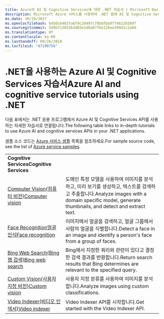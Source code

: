```yaml
---
title: Azure의 AI 및 Cognitive Services에 대한 .NET 자습서 | Microsoft Docs
description: Microsoft Azure 서비스를 사용하여 .NET 앱에 AI 및 Cognitive Services를 추가합니다.
ms.date: 10/19/2017
ms.openlocfilehash: b450c64837a6f9c20497c78bdfbb97746220389f
ms.sourcegitcommit: 5d9b713653b3d03e1d0a67f6e126ee399d1c2a60
ms.translationtype: HT
ms.contentlocale: ko-KR
ms.lasthandoff: 09/26/2018
ms.locfileid: "47190756"
---
```

# <a name="azure-ai-and-cognitive-service-tutorials-using-net"></a><span data-ttu-id="a57e6-103">.NET을 사용하는 Azure AI 및 Cognitive Services 자습서</span><span class="sxs-lookup"><span data-stu-id="a57e6-103">Azure AI and cognitive service tutorials using .NET</span></span>

<span data-ttu-id="a57e6-104">다음 표에서는 .NET 응용 프로그램에서 Azure AI 및 Cognitive Services API를 사용하는 자세한 자습서로 연결됩니다.</span><span class="sxs-lookup"><span data-stu-id="a57e6-104">The following table links to in-depth tutorials to use Azure AI and cognitive services APIs in your .NET applications.</span></span> 

<span data-ttu-id="a57e6-105">샘플 소스 코드는 [Azure 서비스 샘플](https://azure.microsoft.com/resources/samples/?platform=dotnet) 목록을 참조하세요.</span><span class="sxs-lookup"><span data-stu-id="a57e6-105">For sample source code, see the list of [Azure service samples](https://azure.microsoft.com/resources/samples/?platform=dotnet).</span></span>

| | |
|---|---|
| <span data-ttu-id="a57e6-106">**Cognitive Services**</span><span class="sxs-lookup"><span data-stu-id="a57e6-106">**Cognitive Services**</span></span>| |
| <span data-ttu-id="a57e6-107">[Computer Vision(컴퓨터 비전)][1]</span><span class="sxs-lookup"><span data-stu-id="a57e6-107">[Computer vision][1]</span></span> | <span data-ttu-id="a57e6-108">도메인 특정 모델을 사용하여 이미지를 분석하고, 미리 보기를 생성하고, 텍스트를 검색하고 추출합니다.</span><span class="sxs-lookup"><span data-stu-id="a57e6-108">Analyze images with a domain specific model, generate thumbnails, and detect and extract text.</span></span> | 
| <span data-ttu-id="a57e6-109">[Face Recognition얼굴 인식][2]</span><span class="sxs-lookup"><span data-stu-id="a57e6-109">[Face recognition][2]</span></span> | <span data-ttu-id="a57e6-110">이미지에서 얼굴을 검색하고, 얼굴 그룹에서 사람의 얼굴을 식별합니다.</span><span class="sxs-lookup"><span data-stu-id="a57e6-110">Detect a face in an image and identify a person's face from a group of faces.</span></span> | 
| <span data-ttu-id="a57e6-111">[Bing Web Search(Bing 웹 검색)][3]</span><span class="sxs-lookup"><span data-stu-id="a57e6-111">[Bing web search][3]</span></span>| <span data-ttu-id="a57e6-112">Bing에서 지정한 쿼리와 관련이 있다고 결정한 검색 결과를 반환합니다.</span><span class="sxs-lookup"><span data-stu-id="a57e6-112">Return search results that Bing determines are relevant to the specified query.</span></span> |
| <span data-ttu-id="a57e6-113">[Custom Vision(사용자 지정 비전)][4]</span><span class="sxs-lookup"><span data-stu-id="a57e6-113">[Custom vision][4]</span></span> | <span data-ttu-id="a57e6-114">사용자 지정 분류를 사용하여 이미지를 분석합니다.</span><span class="sxs-lookup"><span data-stu-id="a57e6-114">Analyze images using custom classifications.</span></span> |
| <span data-ttu-id="a57e6-115">[Video Indexer(비디오 인덱서)][5]</span><span class="sxs-lookup"><span data-stu-id="a57e6-115">[Video indexer][5]</span></span> | <span data-ttu-id="a57e6-116">Video Indexer API를 시작합니다.</span><span class="sxs-lookup"><span data-stu-id="a57e6-116">Get started with the Video Indexer API.</span></span>|

[1]: /azure/cognitive-services/computer-vision/tutorials/csharptutorial
[2]: /azure/cognitive-services/face/tutorials/faceapiincsharptutorial
[3]: /azure/cognitive-services/bing-web-search/csharp-ranking-tutorial
[4]: /azure/cognitive-services/custom-vision-service/csharp-tutorial
[5]: /azure/cognitive-services/video-indexer/video-indexer-use-apis

